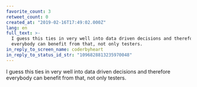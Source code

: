 ```yaml
---
favorite_count: 3
retweet_count: 0
created_at: "2019-02-16T17:49:02.000Z"
lang: en
full_text: >-
  I guess this ties in very well into data driven decisions and therefore
  everybody can benefit from that, not only testers.
in_reply_to_screen_name: coderbyheart
in_reply_to_status_id_str: "1096828813235970048"
---
```


I guess this ties in very well into data driven decisions and therefore
everybody can benefit from that, not only testers.
